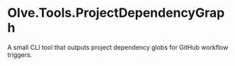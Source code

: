 # Olve.Tools.ProjectDependencyGraph

A small CLI tool that outputs project dependency globs for GitHub workflow triggers.
